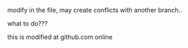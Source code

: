 modify in the file, may create conflicts with another branch..

what to do???

this is modified at github.com online


